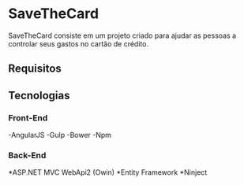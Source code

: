 SaveTheCard
========
SaveTheCard consiste em um projeto criado para ajudar as pessoas a controlar seus gastos no cartão de crédito.

## Requisitos


## Tecnologias
### Front-End
-AngularJS
-Gulp
-Bower
-Npm

### Back-End
*ASP.NET MVC WebApi2 (Owin)
*Entity Framework
*Ninject

